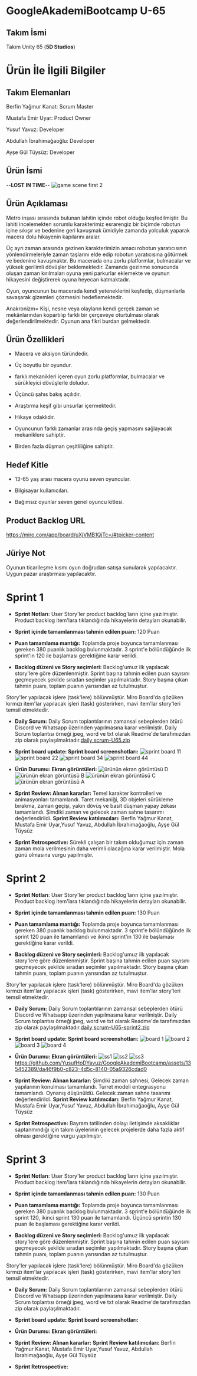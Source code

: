 # GoogleAkademiBootcamp U-65
## Takım İsmi
Takım Unity 65 (**5D Studios**)

# Ürün İle İlgili Bilgiler

## Takım Elemanları
Berfin Yağmur Kanat: Scrum Master 

Mustafa Emir Uyar: Product Owner

Yusuf Yavuz: Developer

Abdullah İbrahimağaoğlu: Developer

Ayşe Gül Tüysüz: Developer

## Ürün İsmi
--**LOST IN TIME**--
![game scene first 2](https://github.com/YusufHoDYavuz/GoogleAkademiBootcamp/assets/135452389/b16fa38b-5f93-442f-b70b-f4cd097c9ab8)
## Ürün Açıklaması

Metro inşası sırasında bulunan lahitin içinde robot olduğu keşfedilmiştir. Bu lahiti incelemekten sorumlu karakterimiz esrarengiz bir biçimde robotun içine sıkışır ve bedenine geri kavuşmak ümidiyle zamanda yolculuk yaparak macera dolu hikayenin kapılarını aralar.

Üç ayrı zaman arasında gezinen karakterimizin amacı robotun yaratıcısının yönlendirmeleriyle zaman taşlarını elde edip robotun yaratıcısına götürmek ve bedenine kavuşmaktır. Bu macerada onu zorlu platformlar, bulmacalar ve yüksek gerilimli dövüşler beklemektedir. Zamanda gezinme sonucunda oluşan zaman kırılmaları oyuna yeni parkurlar eklemekte ve oyunun hikayesini değiştirerek oyuna heyecan katmaktadır.

Oyun, oyuncunun bu macerada kendi yeteneklerini keşfedip, düşmanlarla savaşarak gizemleri çözmesini hedeflemektedir.

Anakronizm= Kişi, nesne veya olayların kendi gerçek zaman ve mekânlarından kopartılıp farklı bir çerçeveye oturtulması olarak değerlendirilmektedir. Oyunun ana fikri burdan gelmektedir.

## Ürün Özellikleri
- Macera ve aksiyon türündedir.

- Üç boyutlu bir oyundur.

- farklı mekanikleri içeren oyun zorlu platformlar, bulmacalar ve sürükleyici dövüşlerle doludur. 

- Üçüncü şahıs bakış açılıdır.

- Araştırma keşif gibi unsurlar içermektedir. 

- Hikaye odaklıdır.

- Oyuncunun farklı zamanlar arasında geçiş yapmasını sağlayacak mekaniklere sahiptir.

- Birden fazla düşman çeşitliliğine sahiptir.

## Hedef Kitle
- 13-65 yaş arası macera oyunu seven oyuncular.

- Bilgisayar kullanıcıları.

- Bağımsız oyunlar seven genel oyuncu kitlesi.

## Product Backlog URL
https://miro.com/app/board/uXjVMB1QjTc=/#tpicker-content

## Jüriye Not 
Oyunun ticarileşme kısmı oyun doğrudan satışa sunularak yapılacaktır. Uygun pazar araştırması yapılacaktır.

# Sprint 1
- **Sprint Notları**: User Story'ler product backlog'ların içine yazılmıştır. Product backlog item'lara tıklandığında hikayelerin detayları okunabilir.

- **Sprint içinde tamamlanması tahmin edilen puan:** 120 Puan

- **Puan tamamlama mantığı:** Toplamda proje boyunca tamamlanması gereken 380 puanlık backlog bulunmaktadır. 3 sprint'e bölündüğünde ilk sprint'in 120 ile başlaması gerektiğine karar verildi.

- **Backlog düzeni ve Story seçimleri:** Backlog'umuz ilk yapılacak story'lere göre düzenlenmiştir. Sprint başına tahmin edilen puan sayısını geçmeyecek şekilde sıradan seçimler yapılmaktadır. Story başına çıkan tahmin puanı, toplam puanın yarısından az tutulmuştur.

Story'ler yapılacak işlere (task'lere) bölünmüştür. Miro Board'da gözüken kırmızı item'lar yapılacak işleri (task) gösterirken, mavi item'lar story'leri temsil etmektedir.

- **Daily Scrum:** Daily Scrum toplantılarının zamansal sebeplerden ötürü Discord ve Whatsapp üzerinden yapılmasına karar verilmiştir. Daily Scrum toplantısı örneği jpeg, word ve txt olarak Readme'de tarafımızdan zip olarak paylaşılmaktadır.[daily scrum-U65.zip](https://github.com/YusufHoDYavuz/GoogleAkademiBootcamp/files/11782895/daily.scrum-U65.zip)

- **Sprint board update: Sprint board screenshotları:**
![sprint board 11](https://github.com/YusufHoDYavuz/GoogleAkademiBootcamp/assets/135452389/319cb303-4b86-457a-988a-a80adfb0f67d)
![sprint board 22](https://github.com/YusufHoDYavuz/GoogleAkademiBootcamp/assets/135452389/111916ce-8012-4d06-bcab-75f68642e64e)
![sprint board 34](https://github.com/YusufHoDYavuz/GoogleAkademiBootcamp/assets/135452389/641111ba-f560-474e-a799-1c16c986d158)
![sprint board 44](https://github.com/YusufHoDYavuz/GoogleAkademiBootcamp/assets/135452389/ed420b8f-0462-4306-8cf8-8bbf4c41de41)

- **Ürün Durumu: Ekran görüntüleri:**
![ürünün ekran görüntüsü D](https://github.com/YusufHoDYavuz/GoogleAkademiBootcamp/assets/135452389/9e24c42f-cdb5-48fc-8294-bb90d3e2d0a7)
![ürünün ekran görüntüsü B](https://github.com/YusufHoDYavuz/GoogleAkademiBootcamp/assets/135452389/6bd7d9b2-dfb5-400a-a577-baa4142dc936)
![ürünün ekran görüntüsü C](https://github.com/YusufHoDYavuz/GoogleAkademiBootcamp/assets/135452389/4fc44d1a-9a40-474b-8d3d-8630d01b6eb8)
![ürünün ekran görüntüsü A](https://github.com/YusufHoDYavuz/GoogleAkademiBootcamp/assets/135452389/9e3a8183-4598-437b-92fb-0c129e3abb6c)

- **Sprint Review: Alınan kararlar:** Temel karakter kontrolleri ve animasyonları tamamlandı. Taret mekaniği, 3D objeleri sürükleme bırakma, zaman geçişi, yakın dövüş ve basit düşman yapay zekası tamamlandı. Şimdiki zaman ve gelecek zaman sahne tasarımı değerlendirildi. **Sprint Review katılımcıları:** Berfin Yağmur Kanat, Mustafa Emir Uyar,Yusuf Yavuz, Abdullah İbrahimağaoğlu, Ayşe Gül Tüysüz

- **Sprint Retrospective:**  Sürekli çalışan bir takım olduğumuz için zaman zaman mola verilmesinin daha verimli olacağına karar verilmiştir. Mola günü olmasına vurgu yapılmıştır.


# Sprint 2
- **Sprint Notları**: User Story'ler product backlog'ların içine yazılmıştır. Product backlog item'lara tıklandığında hikayelerin detayları okunabilir.

- **Sprint içinde tamamlanması tahmin edilen puan:** 130 Puan

- **Puan tamamlama mantığı:** Toplamda proje boyunca tamamlanması gereken 380 puanlık backlog bulunmaktadır. 3 sprint'e bölündüğünde ilk sprint 120 puan ile tamamlandı ve ikinci sprint'in 130 ile başlaması gerektiğine karar verildi.

- **Backlog düzeni ve Story seçimleri:** Backlog'umuz ilk yapılacak story'lere göre düzenlenmiştir. Sprint başına tahmin edilen puan sayısını geçmeyecek şekilde sıradan seçimler yapılmaktadır. Story başına çıkan tahmin puanı, toplam puanın yarısından az tutulmuştur.

Story'ler yapılacak işlere (task'lere) bölünmüştür. Miro Board'da gözüken kırmızı item'lar yapılacak işleri (task) gösterirken, mavi item'lar story'leri temsil etmektedir.

- **Daily Scrum:** Daily Scrum toplantılarının zamansal sebeplerden ötürü Discord ve Whatsapp üzerinden yapılmasına karar verilmiştir. Daily Scrum toplantısı örneği jpeg, word ve txt olarak Readme'de tarafımızdan zip olarak paylaşılmaktadır.[daily scrum-U65-sprint2.zip](https://github.com/YusufHoDYavuz/GoogleAkademiBootcamp/files/11931592/daily.scrum-U65-sprint2.zip)


- **Sprint board update: Sprint board screenshotları:**
  ![board 1](https://github.com/YusufHoDYavuz/GoogleAkademiBootcamp/assets/135452389/08b95800-7028-476f-8fbe-820fa882a909)
  ![board 2](https://github.com/YusufHoDYavuz/GoogleAkademiBootcamp/assets/135452389/03277ac7-dd57-43d7-846c-be0d4bee40c2)
  ![board 3](https://github.com/YusufHoDYavuz/GoogleAkademiBootcamp/assets/135452389/1fdf6deb-6205-4c5d-819c-ceaeede1b4fa)
  ![board 4](https://github.com/YusufHoDYavuz/GoogleAkademiBootcamp/assets/135452389/7edacb47-931f-4cfb-a6f2-f611db858469)
  
- **Ürün Durumu: Ekran görüntüleri:**
  ![ss1](https://github.com/YusufHoDYavuz/GoogleAkademiBootcamp/assets/135452389/c73623f9-26ae-4cb2-9ba1-fe39624a8352)
![ss2](https://github.com/YusufHoDYavuz/GoogleAkademiBootcamp/assets/135452389/442394ed-13a6-42cb-a723-52f30f979fb2)
![ss3](https://github.com/YusufHoDYavuz/GoogleAkademiBootcamp/assets/135452389/70086a60-d36a-4d33-9080-5f856fb123fd)
https://github.com/YusufHoDYavuz/GoogleAkademiBootcamp/assets/135452389/da46f9b0-c823-4d5c-8140-05a9326cdad0

- **Sprint Review: Alınan kararlar:** Şimdiki zaman sahnesi, Gelecek zaman yapılarının konulması tamamlandı. Turret modeli entegrasyonu tamamlandı. Oynanış düşünüldü. Gelecek zaman sahne tasarımı değerlendirildi. **Sprint Review katılımcıları:** Berfin Yağmur Kanat, Mustafa Emir Uyar,Yusuf Yavuz, Abdullah İbrahimağaoğlu, Ayşe Gül Tüysüz

- **Sprint Retrospective:**  Bayram tatilinden dolayı iletişimde aksaklıklar saptanmındığı için takım üyelerinin gelecek projelerde daha fazla aktif olması gerektiğine vurgu yapılmıştır.

# Sprint 3
- **Sprint Notları**: User Story'ler product backlog'ların içine yazılmıştır. Product backlog item'lara tıklandığında hikayelerin detayları okunabilir.

- **Sprint içinde tamamlanması tahmin edilen puan:** 130 Puan

- **Puan tamamlama mantığı:** Toplamda proje boyunca tamamlanması gereken 380 puanlık backlog bulunmaktadır. 3 sprint'e bölündüğünde ilk sprint 120, ikinci sprint 130 puan ile tamamlandı. Üçüncü sprintin 130 puan ile başlaması gerektiğine karar verildi.

- **Backlog düzeni ve Story seçimleri:** Backlog'umuz ilk yapılacak story'lere göre düzenlenmiştir. Sprint başına tahmin edilen puan sayısını geçmeyecek şekilde sıradan seçimler yapılmaktadır. Story başına çıkan tahmin puanı, toplam puanın yarısından az tutulmuştur.

Story'ler yapılacak işlere (task'lere) bölünmüştür. Miro Board'da gözüken kırmızı item'lar yapılacak işleri (task) gösterirken, mavi item'lar story'leri temsil etmektedir.

- **Daily Scrum:** Daily Scrum toplantılarının zamansal sebeplerden ötürü Discord ve Whatsapp üzerinden yapılmasına karar verilmiştir. Daily Scrum toplantısı örneği jpeg, word ve txt olarak Readme'de tarafımızdan zip olarak paylaşılmaktadır.

- **Sprint board update: Sprint board screenshotları:**

  
- **Ürün Durumu: Ekran görüntüleri:**

- **Sprint Review: Alınan kararlar:** 
**Sprint Review katılımcıları:** Berfin Yağmur Kanat, Mustafa Emir Uyar,Yusuf Yavuz, Abdullah İbrahimağaoğlu, Ayşe Gül Tüysüz

- **Sprint Retrospective:** 

